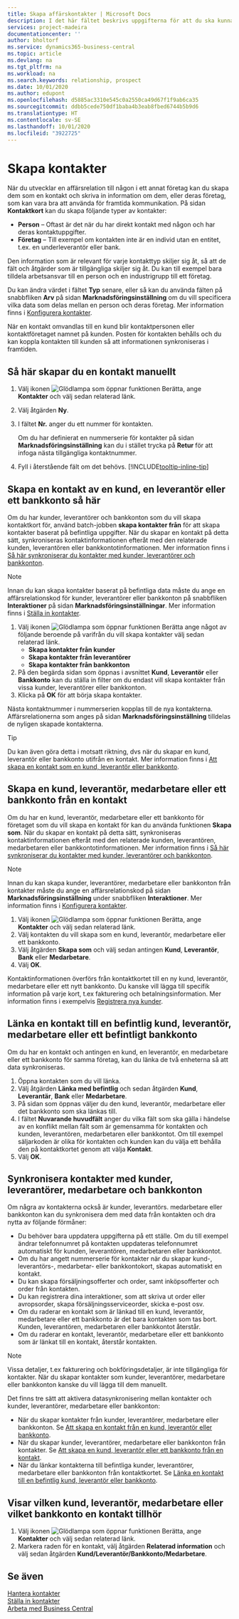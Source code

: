 ```yaml
---
title: Skapa affärskontakter | Microsoft Docs
description: I det här fältet beskrivs uppgifterna för att du ska kunna skapa kontakter och definiera affärsrelationer.
services: project-madeira
documentationcenter: ''
author: bholtorf
ms.service: dynamics365-business-central
ms.topic: article
ms.devlang: na
ms.tgt_pltfrm: na
ms.workload: na
ms.search.keywords: relationship, prospect
ms.date: 10/01/2020
ms.author: edupont
ms.openlocfilehash: d5885ac3310e545c0a2550ca49d67f1f9ab6ca35
ms.sourcegitcommit: ddbb5cede750df1baba4b3eab8fbed6744b5b9d6
ms.translationtype: HT
ms.contentlocale: sv-SE
ms.lasthandoff: 10/01/2020
ms.locfileid: "3922725"
---
```

# <a name="create-contacts"></a>Skapa kontakter
När du utvecklar en affärsrelation till någon i ett annat företag kan du skapa dem som en kontakt och skriva in information om dem, eller deras företag, som kan vara bra att använda för framtida kommunikation. På sidan **Kontaktkort** kan du skapa följande typer av kontakter:

* **Person** – Oftast är det när du har direkt kontakt med någon och har deras kontaktuppgifter.
* **Företag** – Till exempel om kontakten inte är en individ utan en entitet, t.ex. en underleverantör eller bank. 

Den information som är relevant för varje kontakttyp skiljer sig åt, så att de fält och åtgärder som är tillgängliga skiljer sig åt. Du kan till exempel bara tilldela arbetsansvar till en person och en industrigrupp till ett företag. 

Du kan ändra värdet i fältet **Typ** senare, eller så kan du använda fälten på snabbfliken **Arv** på sidan **Marknadsföringsinställning** om du vill specificera vilka data som delas mellan en person och deras företag. Mer information finns i [Konfigurera kontakter](marketing-setup-contacts.md).

När en kontakt omvandlas till en kund blir kontaktpersonen eller kontaktföretaget namnet på kunden. Posten för kontakten behålls och du kan koppla kontakten till kunden så att informationen synkroniseras i framtiden.

## <a name="to-create-a-contact-manually"></a>Så här skapar du en kontakt manuellt
1. Välj ikonen ![Glödlampa som öppnar funktionen Berätta](media/ui-search/search_small.png "Berätta vad du vill göra"), ange **Kontakter** och välj sedan relaterad länk.
2. Välj åtgärden **Ny**.
3. I fältet **Nr.** anger du ett nummer för kontakten.

    Om du har definierat en nummerserie för kontakter på sidan **Marknadsföringsinställning** kan du i stället trycka på **Retur** för att infoga nästa tillgängliga kontaktnummer.  
5. Fyll i återstående fält om det behövs. [!INCLUDE[tooltip-inline-tip](includes/tooltip-inline-tip_md.md)]

## <a name="to-create-a-contact-from-a-customer-vendor-or-bank-account"></a>Skapa en kontakt av en kund, en leverantör eller ett bankkonto så här
Om du har kunder, leverantörer och bankkonton som du vill skapa kontaktkort för, använd batch-jobben **skapa kontakter från** för att skapa kontakter baserat på befintliga uppgifter. När du skapar en kontakt på detta sätt, synkroniseras kontaktinformationen efteråt med den relaterade kunden, leverantören eller bankkontotinformationen. Mer information finns i [Så här synkroniserar du kontakter med kunder, leverantörer och bankkonton](marketing-create-contact-companies.md#synchronizing-contacts-with-customers-vendors-employees-and-bank-accounts).

> [!NOTE]  
> Innan du kan skapa kontakter baserat på befintliga data måste du ange en affärsrelationskod för kunder, leverantörer eller bankkonton på snabbfliken **Interaktioner** på sidan **Marknadsföringsinställningar**. Mer information finns i [Ställa in kontakter](marketing-setup-contacts.md).

1. Välj ikonen ![Glödlampa som öppnar funktionen Berätta](media/ui-search/search_small.png "Berätta vad du vill göra") ange något av följande beroende på varifrån du vill skapa kontakter välj sedan relaterad länk.
   * **Skapa kontakter från kunder**
   * **Skapa kontakter från leverantörer**
   * **Skapa kontakter från bankkonton**
2. På den begärda sidan som öppnas i avsnittet **Kund**, **Leverantör** eller **Bankkonto** kan du ställa in filter om du endast vill skapa kontakter från vissa kunder, leverantörer eller bankkonton.
3. Klicka på **OK** för att börja skapa kontakter.

Nästa kontaktnummer i nummerserien kopplas till de nya kontakterna. Affärsrelationerna som anges på sidan **Marknadsföringsinställning** tilldelas de nyligen skapade kontakterna.

> [!TIP]  
> Du kan även göra detta i motsatt riktning, dvs när du skapar en kund, leverantör eller bankkonto utifrån en kontakt. Mer information finns i [Att skapa en kontakt som en kund, leverantör eller bankkonto](marketing-create-contact-companies.md#to-create-a-customer-vendor-employee-or-bank-account-from-a-contact).

## <a name="to-create-a-customer-vendor-employee-or-bank-account-from-a-contact"></a>Skapa en kund, leverantör, medarbetare eller ett bankkonto från en kontakt
Om du har en kund, leverantör, medarbetare eller ett bankkonto för företaget som du vill skapa en kontakt för kan du använda funktionen **Skapa som**. När du skapar en kontakt på detta sätt, synkroniseras kontaktinformationen efteråt med den relaterade kunden, leverantören, medarbetaren eller bankkontotinformationen. Mer information finns i [Så här synkroniserar du kontakter med kunder, leverantörer och bankkonton](marketing-create-contact-companies.md#synchronizing-contacts-with-customers-vendors-employees-and-bank-accounts).

> [!NOTE]  
> Innan du kan skapa kunder, leverantörer, medarbetare eller bankkonton från kontakter måste du ange en affärsrelationskod på sidan **Marknadsföringsinställning** under snabbfliken **Interaktioner**. Mer information finns i [Konfigurera kontakter](marketing-setup-contacts.md).

1. Välj ikonen ![Glödlampa som öppnar funktionen Berätta](media/ui-search/search_small.png "Berätta vad du vill göra"), ange **Kontakter** och välj sedan relaterad länk.
2. Välj kontakten du vill skapa som en kund, leverantör, medarbetare eller ett bankkonto.
3. Välj åtgärden **Skapa som** och välj sedan antingen **Kund**, **Leverantör**, **Bank** eller **Medarbetare**.
4. Välj **OK**.

Kontaktinformationen överförs från kontaktkortet till en ny kund, leverantör, medarbetare eller ett nytt bankkonto. Du kanske vill lägga till specifik information på varje kort, t.ex fakturering och betalningsinformation. Mer information finns i exempelvis [Registrera nya kunder](sales-how-register-new-customers.md).

## <a name="to-link-a-contact-to-an-existing-customer-vendor-employee-or-bank-account"></a>Länka en kontakt till en befintlig kund, leverantör, medarbetare eller ett befintligt bankkonto
Om du har en kontakt och antingen en kund, en leverantör, en medarbetare eller ett bankkonto för samma företag, kan du länka de två enheterna så att data synkroniseras.

1. Öppna kontakten som du vill länka.
2. Välj åtgärden **Länka med befintlig** och sedan åtgärden **Kund**, **Leverantär**, **Bank** eller **Medarbetare**.
3. På sidan som öppnas väljer du den kund, leverantör, medarbetare eller det bankkonto som ska länkas till.
4. I fältet **Nuvarande huvudfält** anger du vilka fält som ska gälla i händelse av en konflikt mellan fält som är gemensamma för kontakten och kunden, leverantören, medarbetaren eller bankkontot. Om till exempel säljarkoden är olika för kontakten och kunden kan du välja ett behålla den på kontaktkortet genom att välja **Kontakt**.
5. Välj **OK**.

## <a name="synchronizing-contacts-with-customers-vendors-employees-and-bank-accounts"></a>Synkronisera kontakter med kunder, leverantörer, medarbetare och bankkonton
Om några av kontakterna också är kunder, leverantörs. medarbetare eller bankkonton kan du synkronisera dem med data från kontakten och dra nytta av följande förmåner:

* Du behöver bara uppdatera uppgifterna på ett ställe. Om du till exempel ändrar telefonnumret på kontakten uppdateras telefonnumret automatiskt för kunden, leverantören, medarbetaren eller bankkontot.
* Om du har angett nummerserie för kontakter när du skapar kund-, leverantörs-, medarbetar- eller bankkontokort, skapas automatiskt en kontakt.
* Du kan skapa försäljningsofferter och order, samt inköpsofferter och order från kontakten.
* Du kan registrera dina interaktioner, som att skriva ut order eller avropsorder, skapa försäljningsserviceorder, skicka e-post osv.
* Om du raderar en kontakt som är länkad till en kund, leverantör, medarbetare eller ett bankkonto är det bara kontakten som tas bort. Kunden, leverantören, medarbetaren eller bankkontot återstår.
* Om du raderar en kontakt, leverantör, medarbetare eller ett bankkonto som är länkat till en kontakt, återstår kontakten.

> [!NOTE]  
> Vissa detaljer, t.ex fakturering och bokföringsdetaljer, är inte tillgängliga för kontakter. När du skapar kontakter som kunder, leverantörer, medarbetare eller bankkonton kanske du vill lägga till dem manuellt.

Det finns tre sätt att aktivera datasynkronisering mellan kontakter och kunder, leverantörer, medarbetare eller bankkonton:

* När du skapar kontakter från kunder, leverantörer, medarbetare eller bankkonton. Se [Att skapa en kontakt från en kund, leverantör eller bankkonto](marketing-create-contact-companies.md#to-create-a-contact-from-a-customer-vendor-or-bank-account).
* När du skapar kunder, leverantörer, medarbetare eller bankkonton från kontakter. Se [Att skapa en kund, leverantör eller ett bankkonto från en kontakt](marketing-create-contact-companies.md#to-create-a-customer-vendor-employee-or-bank-account-from-a-contact).
* När du länkar kontakterna till befintliga kunder, leverantörer, medarbetare eller bankkonton från kontaktkortet. Se [Länka en kontakt till en befintlig kund, leverantör eller bankkonto](marketing-create-contact-companies.md#to-link-a-contact-to-an-existing-customer-vendor-employee-or-bank-account).

## <a name="to-view-which-customer-vendor-employee-or-bank-account-a-contact-is-related-to"></a>Visar vilken kund, leverantör, medarbetare eller vilket bankkonto en kontakt tillhör
1. Välj ikonen ![Glödlampa som öppnar funktionen Berätta](media/ui-search/search_small.png "Berätta vad du vill göra"), ange **Kontakter** och välj sedan relaterad länk.
2. Markera raden för en kontakt, välj åtgärden **Relaterad information** och välj sedan åtgärden **Kund/Leverantör/Bankkonto/Medarbetare**.

## <a name="see-also"></a>Se även
[Hantera kontakter](marketing-contacts.md)  
[Ställa in kontakter](marketing-setup-contacts.md)  
[Arbeta med Business Central](ui-work-product.md)
